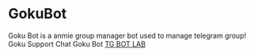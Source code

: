 # GokuBot
Goku Bot is a anmie group manager bot used to manage telegram group!
Goku Support Chat
Goku Bot
[TG BOT LAB](https://t.me/TGBotLab)
